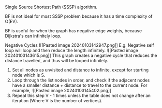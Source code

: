 Single Source Shortest Path (SSSP) algorithm.

BF is not ideal for most SSSP problem because it has a time complexity of O(EV).

BF is useful for when the graph has negative edge weights, because Dijkstra's can infinitely loop. 

Negative Cycles
![[Pasted image 20240103142947.png]]
E.g. Negative self loop will loop and then reduce the length infinitely. 
![[Pasted image 20240103143615.png]]
This graph creates a negative cycle that reduces the distance travelled, and thus will be looped infinitely. 

1. Set all nodes as unvisited and distance to infinite, except for starting node which is S.
2. Loop through the list nodes in order, and check if the adjacent nodes have a smaller distance + distance to travel to the current node. For example, ![[Pasted image 20240103145402.png]]
3. Repeat this step V - 1 times unless the table does not change after an iteration (Where V is the number of vertices).